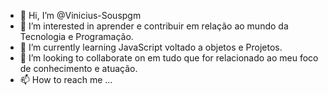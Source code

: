 - 👋 Hi, I’m @Vinicius-Souspgm
- 👀 I’m interested in aprender e contribuir em relação ao mundo da Tecnologia e Programação. 
- 🌱 I’m currently learning JavaScript voltado a objetos e Projetos.
- 💞️ I’m looking to collaborate on em tudo que for relacionado ao meu foco de conhecimento e atuação.
- 📫 How to reach me ...

<!---
Vinicius-Souspgm/Vinicius-Souspgm is a ✨ special ✨ repository because its `README.md` (this file) appears on your GitHub profile.
You can click the Preview link to take a look at your changes.
--->
